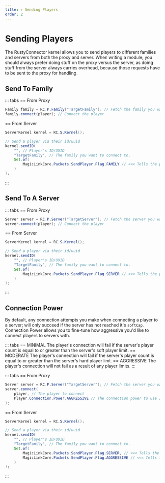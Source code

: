 ```yaml
---
title: ✈️ Sending Players
order: 2
---
```

# Sending Players
The RustyConnector kernel allows you to send players to different families and servers from both the proxy and server.
When writing a module, you should always prefer doing stuff on the proxy versus the server, as doing stuff from the server always carries overhead, because those requests have to be sent to the proxy for handling.

## Send To Family
::: tabs
== From Proxy
```java
Family family = RC.P.Family("TargetFamily"); // Fetch the family you want to connect to.
family.connect(player); // Connect the player
```
== From Server
```java
ServerKernel kernel = RC.S.Kernel();

// Send a player via their id/uuid
kernel.sendID(
    "", // Player's ID/UUID
    "TargetFamily", // The family you want to connect to.
    Set.of(
        MagicLinkCore.Packets.SendPlayer.Flag.FAMILY // <<< Tells the proxy that you are targeting a family.// [!code focus]
    )
);
```
:::


## Send To A Server
::: tabs
== From Proxy
```java
Server server = RC.P.Server("TargetServer"); // Fetch the server you want to connect to.
server.connect(player); // Connect the player
```
== From Server
```java
ServerKernel kernel = RC.S.Kernel();

// Send a player via their id/uuid
kernel.sendID(
    "", // Player's ID/UUID
    "TargetFamily", // The family you want to connect to.
    Set.of(
        MagicLinkCore.Packets.SendPlayer.Flag.SERVER // <<< Tells the proxy that you are targeting a server.// [!code focus]
    )
);
```
:::

## Connection Power
By default, any connection attempts you make when connecting a player to a server; will only succeed if the server has not reached it's `softCap`.
Connection Power allows you to fine-tune how aggressive you'd like to connect players to servers with.

::: tabs
== MINIMAL
The player's connection will fail if the server's player count is equal to or greater than the server's soft player limit.
== MODERATE
The player's connection will fail if the server's player count is equal to or greater than the server's hard player limt.
== AGGRESSIVE
The player's connection will not fail as a result of any player limits.
:::

::: tabs
== From Proxy
```java
Server server = RC.P.Server("TargetServer"); // Fetch the server you want to connect to.
server.connect(
    player, // The player to connect
    Player.Connection.Power.AGGRESSIVE // The connection power to use // [!code focus]
);
```
== From Server
```java
ServerKernel kernel = RC.S.Kernel();

// Send a player via their id/uuid
kernel.sendID(
    "", // Player's ID/UUID
    "TargetFamily", // The family you want to connect to.
    Set.of(
        MagicLinkCore.Packets.SendPlayer.Flag.SERVER, // <<< Tells the proxy that you are targeting a server.
        MagicLinkCore.Packets.SendPlayer.Flag.AGGRESSIVE // <<< Tells the proxy to use AGGRESSIVE connection power.// [!code focus]
    )
);
```
:::